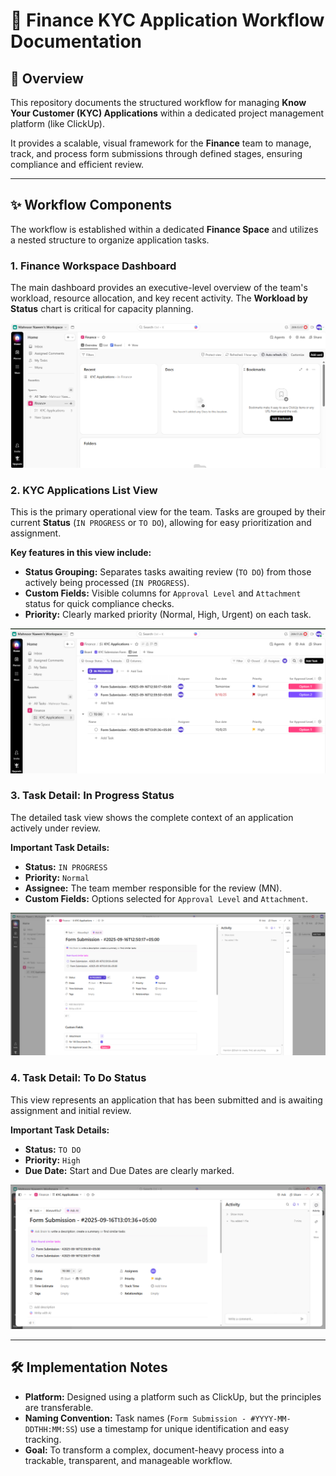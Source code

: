 # 🏦 Finance KYC Application Workflow Documentation

## 📄 Overview

This repository documents the structured workflow for managing **Know Your Customer (KYC) Applications** within a dedicated project management platform (like ClickUp).

It provides a scalable, visual framework for the **Finance** team to manage, track, and process form submissions through defined stages, ensuring compliance and efficient review.

---

## ✨ Workflow Components

The workflow is established within a dedicated **Finance Space** and utilizes a nested structure to organize application tasks.

### 1. Finance Workspace Dashboard

The main dashboard provides an executive-level overview of the team's workload, resource allocation, and key recent activity. The **Workload by Status** chart is critical for capacity planning.

![Finance Space Overview showing workload and navigation](workspace-overview.png)

### 2. KYC Applications List View

This is the primary operational view for the team. Tasks are grouped by their current **Status** (`IN PROGRESS` or `TO DO`), allowing for easy prioritization and assignment.

**Key features in this view include:**
* **Status Grouping:** Separates tasks awaiting review (`TO DO`) from those actively being processed (`IN PROGRESS`).
* **Custom Fields:** Visible columns for `Approval Level` and `Attachment` status for quick compliance checks.
* **Priority:** Clearly marked priority (Normal, High, Urgent) on each task.

![KYC Applications List View grouped by Status and showing custom fields](kyc-list-view.png)

### 3. Task Detail: In Progress Status

The detailed task view shows the complete context of an application actively under review.

**Important Task Details:**
* **Status:** `IN PROGRESS`
* **Priority:** `Normal`
* **Assignee:** The team member responsible for the review (MN).
* **Custom Fields:** Options selected for `Approval Level` and `Attachment`.

![Detailed view of a Form Submission task currently In Progress](task-inprogress-details.png)

### 4. Task Detail: To Do Status

This view represents an application that has been submitted and is awaiting assignment and initial review.

**Important Task Details:**
* **Status:** `TO DO`
* **Priority:** `High`
* **Due Date:** Start and Due Dates are clearly marked.

![Detailed view of a Form Submission task with To Do status and High priority](task-todo-details.png)

---

## 🛠️ Implementation Notes

* **Platform:** Designed using a platform such as ClickUp, but the principles are transferable.
* **Naming Convention:** Task names (`Form Submission - #YYYY-MM-DDTHH:MM:SS`) use a timestamp for unique identification and easy tracking.
* **Goal:** To transform a complex, document-heavy process into a trackable, transparent, and manageable workflow.
